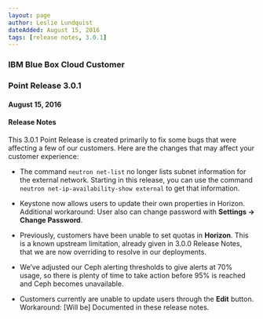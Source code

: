 ```yaml
---
layout: page
author: Leslie Lundquist
dateAdded: August 15, 2016
tags: [release notes, 3.0.1]
---
```



### IBM Blue Box Cloud Customer
### Point Release 3.0.1
#### August 15, 2016


#### Release Notes

This 3.0.1 Point Release is created primarily to fix some bugs that were affecting a few of our customers. Here are the changes that may affect your customer experience:

 * The command `neutron net-list` no longer lists subnet information for the external network. Starting in this release, you can use the command `neutron net-ip-availability-show external` to get that information.

 * Keystone now allows users to update their own properties in Horizon. Additional workaround: User also can change password with **Settings -> Change Password**.

 * Previously, customers have been unable to set quotas in **Horizon**. This is a known upstream limitation, already given in 3.0.0 Release Notes, that we are now overriding to resolve in our deployments. 

 * We’ve adjusted our Ceph alerting thresholds to give alerts at 70% usage, so there is plenty of time to take action before 95% is reached and Ceph becomes unavailable.

 *  Customers currently are unable to update users through the **Edit** button. Workaround: [Will be] Documented in these release notes.
